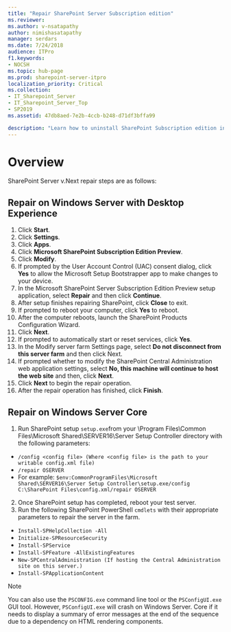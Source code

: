 ```yaml
---
title: "Repair SharePoint Server Subscription edition"
ms.reviewer: 
ms.author: v-nsatapathy
author: nimishasatapathy
manager: serdars
ms.date: 7/24/2018
audience: ITPro
f1.keywords:
- NOCSH
ms.topic: hub-page
ms.prod: sharepoint-server-itpro
localization_priority: Critical
ms.collection:
- IT_Sharepoint_Server
- IT_Sharepoint_Server_Top
- SP2019
ms.assetid: 47db8aed-7e2b-4ccb-b248-d71df3bffa99

description: "Learn how to uninstall SharePoint Subscription edition in various topologies."
---
```

# Overview
<a name="section1"> </a>

SharePoint Server v.Next repair steps are as follows:

## Repair on Windows Server with Desktop Experience

1. Click **Start**.
2. Click **Settings**.
3. Click **Apps**.
4. Click **Microsoft SharePoint Subscription Edition Preview**.
5. Click **Modify**.
6. If prompted by the User Account Control (UAC) consent dialog, click **Yes** to allow the Microsoft Setup Bootstrapper app to make changes to your device.
7. In the Microsoft SharePoint Server Subscription Edition Preview setup application, select **Repair** and then click **Continue**.
8. After setup finishes repairing SharePoint, click **Close** to exit.
9. If prompted to reboot your computer, click **Yes** to reboot.
10. After the computer reboots, launch the SharePoint Products Configuration Wizard.
11. Click **Next**.
12. If prompted to automatically start or reset services, click **Yes**.
13. In the Modify server farm Settings page, select **Do not disconnect from this server farm** and then click Next.
14. If prompted whether to modify the SharePoint Central Administration web application settings, select **No, this machine will continue to host the web site** and then, click **Next**.
15. Click **Next** to begin the repair operation.
16. After the repair operation has finished, click **Finish**.

## Repair on Windows Server Core

1. Run SharePoint setup `setup.exe`from your \Program Files\Common Files\Microsoft Shared\SERVER16\Server Setup Controller directory with the following parameters:
- `/config <config file> (Where <config file> is the path to your writable config.xml file)`
- `/repair OSERVER`
- For example: `$env:CommonProgramFiles\Microsoft Shared\SERVER16\Server Setup Controller\setup.exe/config C:\SharePoint Files\config.xml/repair OSERVER`
2. Once SharePoint setup has completed, reboot your test server.
3. Run the following SharePoint PowerShell `cmdlets` with their appropriate parameters to repair the server in the farm.
- `Install-SPHelpCollection -All`
- `Initialize-SPResourceSecurity`
- `Install-SPService`
- `Install-SPFeature -AllExistingFeatures`
- `New-SPCentralAdministration (If hosting the Central Administration site on this server.)`
- `Install-SPApplicationContent`
> [!NOTE]
> You can also use the `PSCONFIG.exe` command line tool or the `PSConfigUI.exe` GUI tool. However, `PSConfigUI.exe` will crash on Windows Server.
Core if it needs to display a summary of error messages at the end of the sequence due to a dependency on HTML rendering components.